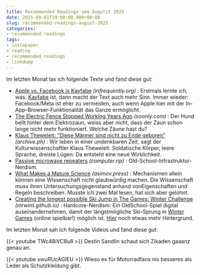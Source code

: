 ```yaml
---
title: Recommended Readings vom Augutst 2025
date: 2025-09-01T19:00:00.000+00:00
slug: recommended-readings-august-2025
categories:
- recommended readings
tags:
- instapaper
- reading
- recommended readings
- linkdump
---
```


Im letzten Monat las ich folgende Texte und fand diese gut:

- [Apple vs. Facebook is Kayfabe](https://infrequently.org/2025/08/apple-vs-fb-kayfabe/) *(infrequently.org)* : Erstmals lernte ich, was. [Kayfabe](https://de.wikipedia.org/wiki/Kayfabe) ist, dann macht der Text auch mehr Sinn. Immer wieder: Facebook/Meta ist eher zu vermeiden, auch wenn Apple hier mit der In-App-Browser-Funktionalität das Ganze ermöglicht.
- [The Electric Fence Stopped Working Years Ago](https://soonly.com/electric-fences/) *(soonly.com)* : Der Hund bellt hinter dem Elektrozaun, weiss aber nicht, dass der Zaun schon lange nicht mehr funktioniert. Welche Zäune hast du?
- [Klaus Theweleit: "Diese Männer sind nicht zu Ende geboren"](https://archive.ph/hrrDn) *(archive.ph)* : Wir leben in einer undenkbaren Zeit, sagt der Kulturwissenschaftler Klaus Theweleit. Soldatische Körper, leere Sprache, dreiste Lügen: Da entsteht eine neue Wirklichkeit.
- [Passive microwave repeaters](https://computer.rip/2025-08-16-passive-microwave-repeaters.html) *(computer.rip)* : Old-School-Infrastruktur-Nerdism.
- [What Makes a Mature Science](https://www.asimov.press/p/mature-science) *(asimov.press)* : Mechanismen allein können eine Wissenschaft nicht glaubwürdig machen. Die Wissenschaft muss ihren Untersuchungsgegenstand anhand vonEigenschaften und Regeln beschreiben. Musste ich zwei Mal lesen, hat sich aber gelohnt.
- [Creating the longest possible Ski Jump in The Games: Winter Challenge](https://mrwint.github.io/winter/writeup/writeup2.html) *(mrwint.github.io)* : Hardcore-Nerdism: Ein OldSchool-Spiel digital auseinandernehmen, damit der längstmögliche Ski-Sprung in [Winter Games](https://www.retrogames.cz/play_419-DOS.php) (online spielbar!) möglich ist. [Hier](https://mrwint.github.io/winter/writeup/writeup.html) noch etwas mehr Hintergrund.

Im letzten Monat sah ich folgende Videos und fand diese gut:

{{< youtube TWc48iVC8u8 >}}
Destin Sandlin schaut sich Zikaden gaaanz genau an.

{{< youtube xwuRUcAGIEU >}}
Wieso es für Motorradfans nix besseres als Leder als Schutzkleidung gibt.